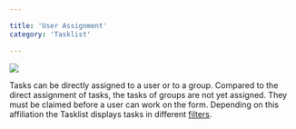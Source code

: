 ```yaml
---

title: 'User Assignment'
category: 'Tasklist'

---
```


<div class="row">
  <div class="col-xs-6 col-sm-6 col-md-3">
    <img data-img-thumb src="ref:asset:/assets/img/implementation-tasklist/tasklist-task-forms-eclipse.png" />
  </div>
  <div class="col-xs-6 col-sm-6 col-md-9">
      <p>Tasks can be directly assigned to a user or to a group. Compared to the direct assignment of tasks, the tasks of groups are not yet assigned. They must be claimed before a user can work on the form. Depending on this affiliation the Tasklist displays tasks in different <a href="ref:#tasklist-filters">filters</a>.</p>
  </div>  
</div>

